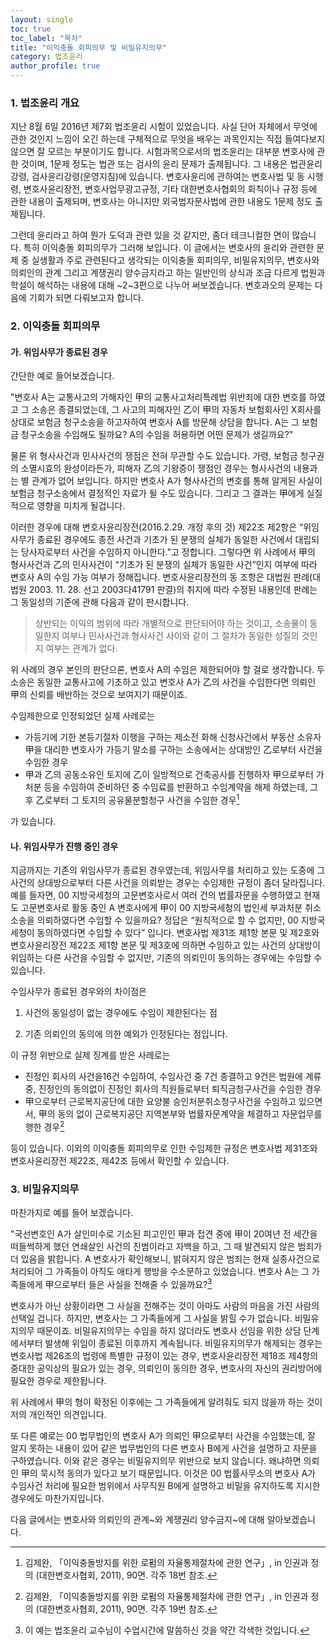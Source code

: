 ```yaml
---
layout: single
toc: true
toc_label: "목차"
title: "이익충돌 회피의무 및 비밀유지의무"
category: 법조윤리
author_profile: true
---
```

### 1. 법조윤리 개요
지난 8월 6일 2016년 제7회 법조윤리 시험이 있었습니다. 사실 단어 자체에서 무엇에 관한 것인지 느낌이 오긴 하는데 구체적으로 무엇을 배우는 과목인지는 직접 들여다보지 않으면 잘 모르는 부분이기도 합니다. 시험과목으로서의 법조윤리는 대부분 변호사에 관한 것이며, 1문제 정도는 법관 또는 검사의 윤리 문제가 출제됩니다. 그 내용은 법관윤리강령, 검사윤리강령(운영지침)에 있습니다. 변호사윤리에 관하여는 변호사법 및 동 시행령, 변호사윤리장전, 변호사업무광고규정, 기타 대한변호사협회의 회칙이나 규정 등에 관한 내용이 출제되며, 변호사는 아니지만 외국법자문사법에 관한 내용도 1문제 정도 출제됩니다.

그런데 윤리라고 하여 뭔가 도덕과 관련 있을 것 같지만, 좀더 테크니컬한 면이 많습니다. 특히 이익충돌 회피의무가 그러해 보입니다. 이 글에서는 변호사의 윤리와 관련한 문제 중 실생활과 주로 관련된다고 생각되는 이익충돌 회피의무, 비밀유지의무, 변호사와 의뢰인의 관계 그리고 계쟁권리 양수금지라고 하는 일반인의 상식과 조금 다르게 법원과 학설이 해석하는 내용에 대해 ~2~3편으로 나누어 써보겠습니다. 변호과오의 문제는 다음에 기회가 되면 다뤄보고자 합니다.

### 2. 이익충돌 회피의무
#### 가. 위임사무가 종료된 경우
간단한 예로 들어보겠습니다.

"변호사 A는 교통사고의 가해자인 甲의 교통사고처리특례법 위반죄에 대한 변호를 하였고 그 소송은 종결되었는데, 그 사고의 피해자인 乙이 甲의 자동차 보험회사인 X회사를 상대로 보험금 청구소송을 하고자하여 변호사 A를 방문해 상담을 합니다. A는 그 보험금 청구소송을 수임해도 될까요? A의 수임을 허용하면 어떤 문제가 생길까요?"

물론 위 형사사건과 민사사건의 쟁점은 전혀 무관할 수도 있습니다. 가령, 보험금 청구권의 소멸시효의 완성이라든가, 피해자 乙의 기왕증이 쟁점인 경우는 형사사건의 내용과는 별 관계가 없어 보입니다. 하지만 변호사 A가 형사사건의 변호를 통해 알게된 사실이 보험금 청구소송에서 결정적인 자료가 될 수도 있습니다. 그리고 그 결과는 甲에게 실질적으로 영향을 미치게 될겁니다.

이러한 경우에 대해 변호사윤리장전(2016.2.29. 개정 후의 것) 제22조 제2항은 “위임사무가 종료된 경우에도 종전 사건과 기초가 된 분쟁의 실체가 동일한 사건에서 대립되는 당사자로부터 사건을 수임하지 아니한다.”고 정합니다. 그렇다면 위 사례에서 甲의 형사사건과 乙의 민사사건이 “기초가 된 분쟁의 실체가 동일한 사건”인지 여부에 따라 변호사 A의 수임 가능 여부가 정해집니다. 변호사윤리장전의 동 조항은 대법원 판례(대법원 2003. 11. 28. 선고 2003다41791 판결)의 취지에 따라 수정된 내용인데 판례는 그 동일성의 기준에 관해 다음과 같이 판시합니다.

> 상반되는 이익의 범위에 따라 개별적으로 판단되어야 하는 것이고, 소송물이 동일한지 여부나 민사사건과 형사사건 사이와 같이 그 절차가 동일한 성질의 것인지 여부는 관계가 없다.

위 사례의 경우 본인의 판단으론, 변호사 A의 수임은 제한되어야 할 걸로 생각합니다. 두 소송은 동일한 교통사고에 기초하고 있고 변호사 A가 乙의 사건을 수임한다면 의뢰인 甲의 신뢰를 배반하는 것으로 보여지기 때문이죠.

수임제한으로 인정되었던 실제 사례로는
+ 가등기에 기한 본등기절차 이행을 구하는 제소전 화해 신청사건에서 부동산 소유자 甲을 대리한 변호사가 가등기 말소를 구하는 소송에서는 상대방인 乙로부터 사건을 수임한 경우
+ 甲과 乙의 공동소유인 토지에 乙이 일방적으로 건축공사를 진행하자 甲으로부터 가처분 등을 수임하여 준비하던 중 수임료를 반환하고 수임계약을 해제 하였는데, 그 후 乙로부터 그 토지의 공유물분할청구 사건을 수임한 경우[^1]

가 있습니다.

#### 나. 위임사무가 진행 중인 경우
지금까지는 기존의 위임사무가 종료된 경우였는데, 위임사무를 처리하고 있는 도중에 그 사건의 상대방으로부터 다른 사건을 의뢰받는 경우는 수임제한 규정이 좀더 달라집니다. 예를 들자면, 00 지방국세청의 고문변호사로서 여러 건의 법률자문을 수행하였고 현재도 고문변호사로 활동 중인 A 변호사에게 甲이 00 지방국세청의 법인세 부과처분 취소소송을 의뢰하였다면 수임할 수 있을까요? 정답은 “원칙적으로 할 수 없지만, 00 지방국세청이 동의하였다면 수임할 수 있다” 입니다. 변호사법 제31조 제1항 본문 및 제2호와 변호사윤리장전 제22조 제1항 본문 및 제3호에 의하면 수임하고 있는 사건의 상대방이 위임하는 다른 사건을 수임할 수 없지만, 기존의 의뢰인이 동의하는 경우에는 수임할 수 있습니다.

수임사무가 종료된 경우와의 차이점은

1) 사건의 동일성이 없는 경우에도 수임이 제한된다는 점

2) 기존 의뢰인의 동의에 의한 예외가 인정된다는 점입니다.

이 규정 위반으로 실제 징계를 받은 사례로는
- 진정인 회사의 사건을16건 수임하여, 수임사건 중 7건 종결하고 9건은 법원에 계류 중, 진정인의 동의없이 진정인 회사의 직원들로부터 퇴직금청구사건을 수임한 경우
- 甲으로부터 근로복지공단에 대한 요양불 승인처분취소청구사건을 수임하고 있으면서, 甲의 동의 없이 근로복지공단 지역본부와 법률자문계약을 체결하고 자문업무를 행한 경우[^2]

등이 있습니다. 이외의 이익충돌 회피의무로 인한 수임제한 규정은 변호사법 제31조와 변호사윤리장전 제22조, 제42조 등에서 확인할 수 있습니다.

### 3. 비밀유지의무
마찬가지로 예를 들어 보겠습니다.

"국선변호인 A가 살인미수로 기소된 피고인인 甲과 접견 중에 甲이 20여년 전 세간을 떠들썩하게 했던 연쇄살인 사건의 진범이라고 자백을 하고, 그 때 발견되지 않은 범죄가 더 있음을 밝힙니다. A 변호사가 확인해보니, 밝혀지지 않은 범죄는 현재 실종사건으로 처리되어 그 가족들이 아직도 애타게 행방을 수소문하고 있었습니다. 변호사 A는 그 가족들에게 甲으로부터 들은 사실을 전해줄 수 있을까요?[^3]

변호사가 아닌 상황이라면 그 사실을 전해주는 것이 아마도 사람의 마음을 가진 사람의 선택일 겁니다. 하지만, 변호사는 그 가족들에게 그 사실을 밝힐 수가 없습니다. 비밀유지의무 때문이죠. 비밀유지의무는 수임을 하지 않더라도 변호사 선임을 위한 상담 단계에서부터 발생해 위임이 종료된 이후까지 계속됩니다. 비밀유지의무가 해제되는 경우는 변호사법 제26조의 법령에 특별한 규정이 있는 경우, 변호사윤리장전 제18조 제4항의 중대한 공익상의 필요가 있는 경우, 의뢰인이 동의한 경우, 변호사의 자신의 권리방어에 필요한 경우로 제한됩니다.

위 사례에서 甲의 형이 확정된 이후에는 그 가족들에게 알려줘도 되지 않을까 하는 것이 저의 개인적인 의견입니다.

또 다른 예로는 00 법무법인의 변호사 A가 의뢰인 甲으로부터 사건을 수임했는데, 잘 알지 못하는 내용이 있어 같은 법무법인의 다른 변호사 B에게 사건을 설명하고 자문을 구하였습니다. 이와 같은 경우는 비밀유지의무 위반으로 보지 않습니다. 왜냐하면 의뢰인 甲의 묵시적 동의가 있다고 보기 때문입니다. 이것은 00 법률사무소의 변호사 A가 수임사건 처리에 필요한 범위에서 사무직원 B에게 설명하고 비밀을 유지하도록 지시한 경우에도 마찬가지입니다.

다음 글에서는 변호사와 의뢰인의 관계~와 계쟁권리 양수금지~에 대해 알아보겠습니다.

[^1]: 김제완, 「이익충돌방지를 위한 로펌의 자율통제절차에 관한 연구」, in 인권과 정의 (대한변호사협회, 2011), 90면. 각주 18번 참조.
[^2]: 김제완, 「이익충돌방지를 위한 로펌의 자율통제절차에 관한 연구」, in 인권과 정의 (대한변호사협회, 2011), 90면. 각주 19번 참조.
[^3]: 이 예는 법조윤리 교수님이 수업시간에 말씀하신 것을 약간 각색한 것입니다.
